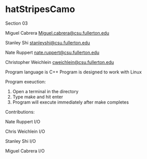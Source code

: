 # hatStripesCamo
Section 03

Miguel Cabrera Miguel.cabrera@csu.fullerton.edu

Stanley Shi stanleyshi@csu.fullerton.edu

Nate Ruppert nate.ruppert@csu.fullerton.edu

Christopher Weichlein  cweichlein@csu.fullerton.edu

Program language is C++
Program is designed to work with Linux

Program exeuction:
1. Open a terminal in the directory
2. Type make and hit enter
3. Program will execute immediately after make completes

Contributions:

Nate Ruppert I/O

Chris Weichlein I/O

Stanley Shi I/O

Miguel Cabrera I/O
